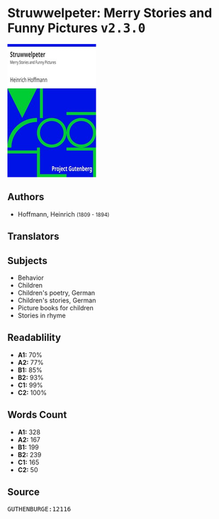 # Struwwelpeter: Merry Stories and Funny Pictures <kbd>v2.3.0</kbd>

![](./cover.medium.jpg "")

## Authors


 - Hoffmann, Heinrich <small>(1809 - 1894)</small>

## Translators



## Subjects


 - Behavior
 - Children
 - Children's poetry, German
 - Children's stories, German
 - Picture books for children
 - Stories in rhyme

## Readablility


 - **A1:** 70%
 - **A2:** 77%
 - **B1:** 85%
 - **B2:** 93%
 - **C1:** 99%
 - **C2:** 100%

## Words Count


 - **A1:** 328
 - **A2:** 167
 - **B1:** 199
 - **B2:** 239
 - **C1:** 165
 - **C2:** 50

## Source


<kbd>GUTHENBURGE:12116</kbd>
